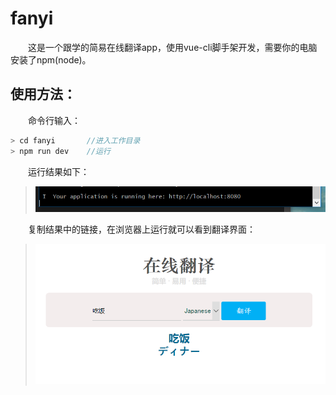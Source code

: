 # fanyi

&emsp;&emsp;这是一个跟学的简易在线翻译app，使用vue-cli脚手架开发，需要你的电脑安装了npm(node)。

## 使用方法：
&emsp;&emsp;命令行输入：
```C
> cd fanyi       //进入工作目录
> npm run dev    //运行
```
&emsp;&emsp;运行结果如下：  
> ![翻译](fanyi.PNG)      

&emsp;&emsp;复制结果中的链接，在浏览器上运行就可以看到翻译界面：    
> ![fanyi](fy.PNG)  
